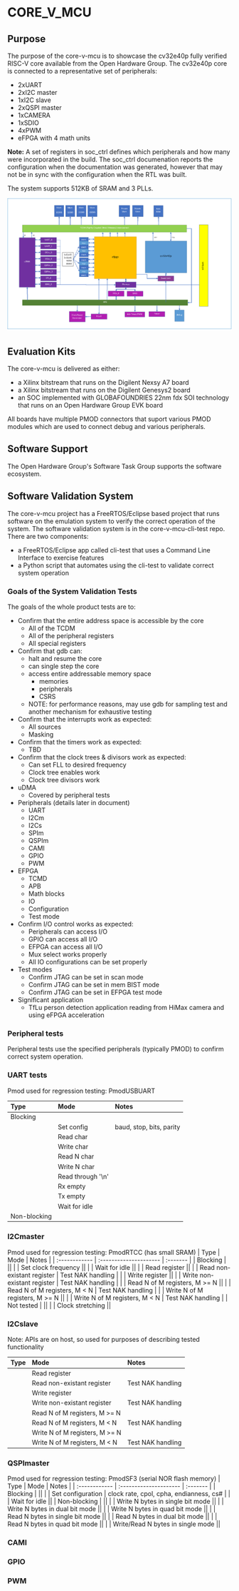 # CORE_V_MCU

## Purpose
The purpose of the core-v-mcu is to showcase the cv32e40p fully verified RISC-V core available from the Open Hardware Group.
The cv32e40p core is connected to a representative set of peripherals:

* 2xUART
* 2xI2C master
* 1xI2C slave
* 2xQSPI master
* 1xCAMERA
* 1xSDIO
* 4xPWM
* eFPGA with 4 math units

__Note:__ A set of registers in soc_ctrl defines which peripherals and how many were incorporated in the build.
The soc_ctrl documenation reports the configuration when the documentation was generated, however that may not be in sync with the
configuration when the RTL was built.

The system supports 512KB of SRAM and 3 PLLs.

![Block Diagram](../images/core-v-mcu-block-diagram.png)


## Evaluation Kits
The core-v-mcu is delivered as either:

* a Xilinx bitstream that runs on the Digilent Nexsy A7 board
* a Xilinx bitstream that runs on the Digilent Genesys2 board
* an SOC implemented with GLOBAFOUNDRIES 22nm fdx SOI technology that runs on an Open Hardware Group EVK board

All boards have multiple PMOD connectors that suport various PMOD modules which are used to connect debug and various peripherals.

## Software Support
The Open Hardware Group's Software Task Group supports the software ecosystem.

## Software Validation System
The core-v-mcu project has a FreeRTOS/Eclipse based project that runs software on the emulation system to verify the correct operation of the system.  The software validation system is in the core-v-mcu-cli-test repo.  There are two components:

* a FreeRTOS/Eclipse app called cli-test that uses a Command Line Interface to exercise features
* a Python script that automates using the cli-test to validate correct system operation

### Goals of the System Validation Tests
The goals of the whole product tests are to:

  * Confirm that the entire address space is accessible by the core
    * All of the TCDM
    * All of the peripheral registers
    * All special registers
  * Confirm that gdb can:
    * halt and resume the core
    * can single step the core
    * access entire addressable memory space
      - memories
      - peripherals
      - CSRS
    * NOTE: for performance reasons, may use gdb for sampling test and another mechanism for exhaustive testing
  * Confirm that the interrupts work as expected:
    * All sources
    * Masking
  * Confirm that the timers work as expected:
    * TBD
  * Confirm that the clock trees & divisors work as expected:
    * Can set FLL to desired frequency
    * Clock tree enables work
    * Clock tree divisors work
  * uDMA
    * Covered by peripheral tests
  * Peripherals (details later in document)
    * UART
    * I2Cm
    * I2Cs
    * SPIm
    * QSPIm
    * CAMI
    * GPIO
    * PWM
  * EFPGA
    * TCMD
    * APB
    * Math blocks
    * IO
    * Configuration
    * Test mode
  * Confirm I/O control works as expected:
    * Peripherals can access I/O
    * GPIO can access all I/O
    * EFPGA can access all I/O
    * Mux select works properly
    * All IO configurations can be set properly
  * Test modes
    * Confirm JTAG can be set in scan mode
    * Confirm JTAG can be set in mem BIST mode
    * Confirm JTAG can be set in EFPGA test mode
  * Significant application
    * TfLu person detection application reading from HiMax camera and using eFPGA acceleration

 ### Peripheral tests
 Peripheral tests use the specified peripherals (typically PMOD) to confirm correct system operation.

 ### UART tests
 Pmod used for regression testing: PmodUSBUART

| Type          | Mode                            | Notes      |
| :------------  | :---------------------------    | :-------  |
| Blocking    |                    ||
|        | Set config              |baud, stop, bits, parity  |
|        | Read char               ||
|        | Write char              ||
|        | Read N char             ||
|        | Write N char            ||
|        | Read through '\n'       ||
|        | Rx empty                ||
|        | Tx empty                ||
|        | Wait for idle           ||
| Non-blocking  |                  ||

### I2Cmaster
Pmod used for regression testing: PmodRTCC (has small SRAM)
| Type       | Mode                           | Notes   |
| :------------  | :---------------------     | :-------  |
| Blocking  |                                 ||
|           | Set clock frequency             ||
|           | Wait for idle                   ||
|           | Read register                   ||
|           | Read non-existant register      | Test NAK handling |
|           | Write register                  ||
|           | Write non-existant register     | Test NAK handling |
|           | Read N of M registers, M >= N   ||
|           | Read N of M registers, M < N    | Test NAK handling |
|           | Write N of M registers, M >= N  ||
|           | Write N of M registers, M < N   | Test NAK handling |
| Not tested  |                               ||
|           | Clock stretching                ||

### I2Cslave

Note: APIs are on host, so used for purposes of describing tested functionality

| Type       | Mode                | Notes   |
| :------------  | :---------------------------    | :-------  |
|         | Read register            |
|        | Read non-existant register     | Test NAK handling |
|        | Write register           |
|        | Write non-existant register    | Test NAK handling |
|        | Read N of M registers, M >= N    |
|        | Read N of M registers, M < N    | Test NAK handling |
|        | Write N of M registers, M >= N  |
|        | Write N of M registers, M < N    | Test NAK handling |

### QSPImaster
Pmod used for regression testing: PmodSF3 (serial NOR flash memory)
| Type       | Mode                           | Notes   |
| :------------  | :---------------------     | :-------  |
| Blocking     |                              ||
|        | Set configuration                  | clock rate, cpol, cpha, endianness, cs# |
|        | Wait for idle                      ||
| Non-blocking  |                             ||
|        | Write N bytes in single bit mode   ||
|        | Write N bytes in dual bit mode     ||
|        | Write N bytes in quad bit mode     ||
|        | Read N bytes in single bit mode    ||
|        | Read N bytes in dual bit mode      ||
|        | Read N bytes in quad bit mode      ||
|        | Write/Read N bytes in single mode  ||

### CAMI

### GPIO

### PWM